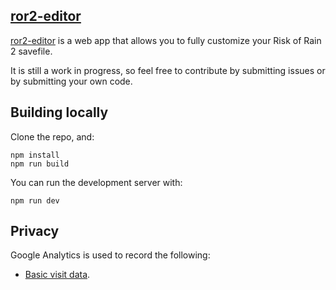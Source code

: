 ## [ror2-editor](https://riskofrain2-save-editor.web.app/)

[ror2-editor](https://riskofrain2-save-editor.web.app/) is a web app that allows you to fully customize your Risk of Rain 2 savefile.

It is still a work in progress, so feel free to contribute by submitting issues or by submitting your own code.

## Building locally
Clone the repo, and:

```
npm install
npm run build
```
You can run the development server with:
```
npm run dev
```

## Privacy

Google Analytics is used to record the following:

- [Basic visit data](https://support.google.com/analytics/answer/6004245).
